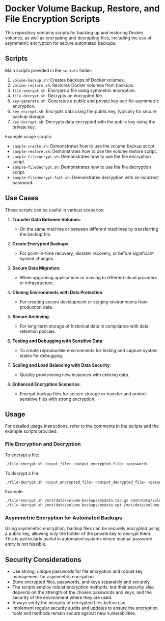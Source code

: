 # Docker Volume Backup, Restore, and File Encryption Scripts

This repository contains scripts for backing up and restoring Docker volumes, as well as encrypting and decrypting files, including the use of asymmetric encryption for secure automated backups.

## Scripts

Main scripts provided in the `scripts` folder:

1. `volume-backup.sh`: Creates backups of Docker volumes.
2. `volume-restore.sh`: Restores Docker volumes from backups.
3. `file-encrypt.sh`: Encrypts a file using symmetric encryption.
4. `file-decrypt.sh`: Decrypts an encrypted file.
5. `key-generate.sh`: Generates a public and private key pair for asymmetric encryption.
6. `key-encrypt.sh`: Encrypts data using the public key, typically for secure backup storage.
7. `key-decrypt.sh`: Decrypts data encrypted with the public key using the private key.

Example usage scripts:

- `sample-create.sh`: Demonstrates how to use the volume backup script.
- `sample-restore.sh`: Demonstrates how to use the volume restore script.
- `sample-fileencrypt.sh`: Demonstrates how to use the file encryption script.
- `sample-filedecrypt.sh`: Demonstrates how to use the file decryption script.
- `sample-filedecrypt-fail.sh`: Demonstrates decryption with an incorrect password.

## Use Cases

These scripts can be useful in various scenarios:

1. **Transfer Data Between Volumes**:
   - On the same machine or between different machines by transferring the backup file.

2. **Create Encrypted Backups**:
   - For point-in-time recovery, disaster recovery, or before significant system changes.

3. **Secure Data Migration**:
   - When upgrading applications or moving to different cloud providers or infrastructure.

4. **Cloning Environments with Data Protection**:
   - For creating secure development or staging environments from production data.

5. **Secure Archiving**:
   - For long-term storage of historical data in compliance with data retention policies.

6. **Testing and Debugging with Sensitive Data**:
   - To create reproducible environments for testing and capture system states for debugging.

7. **Scaling and Load Balancing with Data Security**:
   - Quickly provisioning new instances with existing data.

8. **Enhanced Encryption Scenarios**:
   - Encrypt backup files for secure storage or transfer and protect sensitive files with strong encryption.

## Usage

For detailed usage instructions, refer to the comments in the scripts and the example scripts provided.

### File Encryption and Decryption

To encrypt a file:
```bash
./file-encrypt.sh <input_file> <output_encrypted_file> <password>
```

To decrypt a file:
```bash
./file-decrypt.sh <input_encrypted_file> <output_decrypted_file> <password>
```

Example:
```bash
./file-encrypt.sh /mnt/data/volume-backups/mydata.tar.gz /mnt/data/volume-backups/mydata.cpt MyStrongPassword
./file-decrypt.sh /mnt/data/volume-backups/mydata.cpt /mnt/data/volume-backups/mydata-restored.tar.gz MyStrongPassword
```

### Asymmetric Encryption for Automated Backups

Using asymmetric encryption, backup files can be securely encrypted using a public key, allowing only the holder of the private key to decrypt them. This is particularly useful in automated systems where manual password entry is not feasible.

## Security Considerations

- Use strong, unique passwords for file encryption and robust key management for asymmetric encryption.
- Store encrypted files, passwords, and keys separately and securely.
- The scripts employ robust encryption methods, but their security also depends on the strength of the chosen passwords and keys, and the security of the environment where they are used.
- Always verify the integrity of decrypted files before use.
- Implement regular security audits and updates to ensure the encryption tools and methods remain secure against new vulnerabilities.
